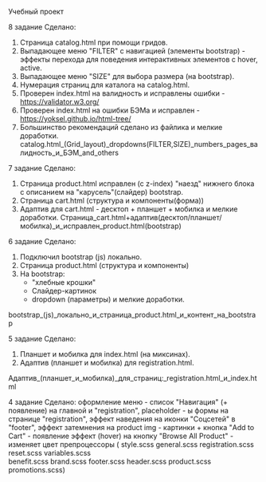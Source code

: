 Учебный проект

8 задание 
Сделано:
1. Страница catalog.html при помощи гридов.
2. Выпадающее меню "FILTER" с навигацией (элементы bootstrap) - эффекты перехода для поведения интерактивных элементов с hover, active.
3. Выпадающее меню "SIZE" для выбора размера (на bootstrap).
4. Нумерация страниц для каталога на catalog.html. 
5. Проверен index.html на валидность и исправлены ошибки - https://validator.w3.org/
6. Проверен index.html на ошибки БЭМа и исправлен - https://yoksel.github.io/html-tree/
7. Большинство рекомендаций сделано из файлика 
и мелкие доработки.
catalog.html_(Grid_layout)_dropdowns(FILTER,SIZE)_numbers_pages_валидность_и_БЭМ_and_others
 

7 задание 
Сделано:
1. Страница product.html исправлен (с z-index) "наезд" нижнего блока с описанием на "карусель"(слайдер) bootstrap.
2. Страница cart.html (структура и компоненты(форма))
3. Адаптив для cart.html - десктоп +  планшет + мобилка 
и мелкие доработки.
Страница_cart.html+адаптив(десктоп/планшет/мобилка)_и_исправлен_product.html(bootstrap)

6 задание 
Сделано:
1. Подключил bootstrap (js) локально. 
2. Страница product.html (структура и компоненты)
3. На bootstrap:
	- "хлебные крошки"
	- Слайдер-картинок
	- dropdown (параметры)
и мелкие доработки.

bootstrap_(js)_локально_и_страница_product.html_и_контент_на_bootstrap


5 задание 
Сделано:
1. Планшет и мобилка для index.html (на миксинах). 
2. Адаптив (планшет и мобилка) для registration.html.

Адаптив_(планшет_и_мобилка)_для_страниц:_registration.html_и_index.html

4 задание
Сделано: 
оформление меню - список "Навигация" (+ появление) на главной и "registration", 
placeholder - ы формы на странице "registration", 
эффект наведения на иконки "Соцсетей" в "footer",
эффект затемнения на product img - картинки + кнопка "Add to Cart" - появление
эффект (hover) на кнопку "Browse All Product" - изменяет цвет
препроцессоры (
style.scss
general.scss 
registration.scss 
reset.scss 
variables.scss  
benefit.scss
brand.scss
footer.scss
header.scss
product.scss
promotions.scss)

